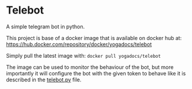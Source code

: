 # Telebot

A simple telegram bot in python.

This project is base of a docker image that is available on docker hub at: https://hub.docker.com/repository/docker/yogadocs/telebot

Simply pull the latest image with: ```docker pull yogadocs/telebot```

The image can be used to monitor the behaviour of the bot, but more importantly it will configure the bot with the given token to behave like it is described in the [telebot.py](src/telebot.py) file.
